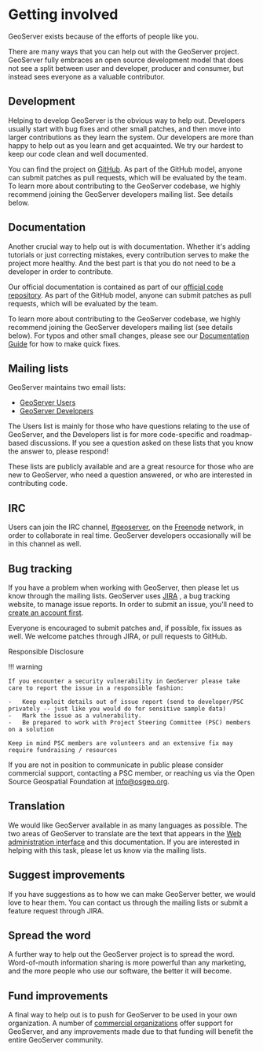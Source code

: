 # Getting involved

GeoServer exists because of the efforts of people like you.

There are many ways that you can help out with the GeoServer project. GeoServer fully embraces an open source development model that does not see a split between user and developer, producer and consumer, but instead sees everyone as a valuable contributor.

## Development

Helping to develop GeoServer is the obvious way to help out. Developers usually start with bug fixes and other small patches, and then move into larger contributions as they learn the system. Our developers are more than happy to help out as you learn and get acquainted. We try our hardest to keep our code clean and well documented.

You can find the project on [GitHub](https://www.github.com/geoserver/). As part of the GitHub model, anyone can submit patches as pull requests, which will be evaluated by the team. To learn more about contributing to the GeoServer codebase, we highly recommend joining the GeoServer developers mailing list. See details below.

## Documentation

Another crucial way to help out is with documentation. Whether it's adding tutorials or just correcting mistakes, every contribution serves to make the project more healthy. And the best part is that you do not need to be a developer in order to contribute.

Our official documentation is contained as part of our [official code repository](https://www.github.com/geoserver/). As part of the GitHub model, anyone can submit patches as pull requests, which will be evaluated by the team.

To learn more about contributing to the GeoServer codebase, we highly recommend joining the GeoServer developers mailing list (see details below). For typos and other small changes, please see our [Documentation Guide](https://docs.geoserver.org/latest/en/docguide/quickfix.html) for how to make quick fixes.

## Mailing lists

GeoServer maintains two email lists:

-   [GeoServer Users](http://lists.sourceforge.net/lists/listinfo/geoserver-users)
-   [GeoServer Developers](http://lists.sourceforge.net/lists/listinfo/geoserver-devel)

The Users list is mainly for those who have questions relating to the use of GeoServer, and the Developers list is for more code-specific and roadmap-based discussions. If you see a question asked on these lists that you know the answer to, please respond!

These lists are publicly available and are a great resource for those who are new to GeoServer, who need a question answered, or who are interested in contributing code.

## IRC

Users can join the IRC channel, [#geoserver](irc://irc.freenode.net/geoserver), on the [Freenode](http://freenode.net) network, in order to collaborate in real time. GeoServer developers occasionally will be in this channel as well.

## Bug tracking

If you have a problem when working with GeoServer, then please let us know through the mailing lists. GeoServer uses [JIRA](https://osgeo-org.atlassian.net/projects/GEOS) , a bug tracking website, to manage issue reports. In order to submit an issue, you'll need to [create an account first](https://osgeo-org.atlassian.net/admin/users/sign-up).

Everyone is encouraged to submit patches and, if possible, fix issues as well. We welcome patches through JIRA, or pull requests to GitHub.

Responsible Disclosure

!!! warning

    If you encounter a security vulnerability in GeoServer please take care to report the issue in a responsible fashion:
    
    -   Keep exploit details out of issue report (send to developer/PSC privately -- just like you would do for sensitive sample data)
    -   Mark the issue as a vulnerability.
    -   Be prepared to work with Project Steering Committee (PSC) members on a solution
    
    Keep in mind PSC members are volunteers and an extensive fix may require fundraising / resources

If you are not in position to communicate in public please consider commercial support, contacting a PSC member, or reaching us via the Open Source Geospatial Foundation at <info@osgeo.org>.

## Translation

We would like GeoServer available in as many languages as possible. The two areas of GeoServer to translate are the text that appears in the [Web administration interface](../webadmin/index.md) and this documentation. If you are interested in helping with this task, please let us know via the mailing lists.

## Suggest improvements

If you have suggestions as to how we can make GeoServer better, we would love to hear them. You can contact us through the mailing lists or submit a feature request through JIRA.

## Spread the word

A further way to help out the GeoServer project is to spread the word. Word-of-mouth information sharing is more powerful than any marketing, and the more people who use our software, the better it will become.

## Fund improvements

A final way to help out is to push for GeoServer to be used in your own organization. A number of [commercial organizations](https://geoserver.org/support) offer support for GeoServer, and any improvements made due to that funding will benefit the entire GeoServer community.

